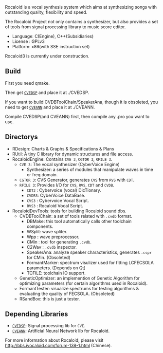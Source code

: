 Rocaloid is a vocal synthesis system which aims at synthesizing songs with outstanding quality, flexibility and speed.

The Rocaloid Project not only contains a synthesizer, but also provides a set of tools from signal processing library to music score editor.

* Language: C(Engine), C++(Subsidiaries)
* License : GPLv3
* Platform: x86(with SSE instruction set)

Rocaloid3 is currently under construction.

Build
---

First you need qmake.

Then get [`CVEDSP`][2] and place it at ./CVEDSP.

If you want to build CVDBToolChain/SpeakerAna, though it is obsoleted, you need to get [`CVEANN`][3] and place it at ./CVEANN.

Compile CVEDSP(and CVEANN) first, then compile any .pro you want to use.

Directorys
---

* RDesign: Charts & Graphs & Specifications & Plans
* RUtil: A tiny C library for dynamic structures and file access.
* RocaloidEngine: Contains `CVE 3`, `CGTOR 3`, `RFILE 3`.
	* `CVE 3`: The vocal synthesizer (CyberVoice Engine)
		* Synthesizer: a series of modules that manipulate waves in time or freq domain.
	* `CGTOR 3`: CVS Generator, generates `CVS` from `RVS` with `CDT`.
	* `RFILE 3`: Provides I/O for `CVS`, `RVS`, `CDT` and `CVDB`.
		* `CDT3` : Cybervoice (vocal) DicTionary.
		* `CVDB3`: CyberVoice DataBase.
		* `CVS3` : Cybervoice Vocal Script.
		* `RVS3` : Rocaloid Vocal Script.
* RocaloidDevTools: tools for building Rocaloid sound dbs.
	* CVDBToolChain: a set of tools related with `.cvdb` format.
		* DBMake: this tool automatically calls other toolchain components.
		* WSplit: wave spliter.
		* Wpp   : wave preprocessor.
		* CMin  : tool for generating `.cvdb`.
		* C2Wav : `.cvdb` inspector.
		* SpeakerAna: analyze speaker characteristics, generates `.cspr` for CMin. (Obsoleted)
		* FormantMarker: spectrum visulizer used for fitting LCFECSOLA parameters. (Depends on Qt)
		* TCFILE: toolchain IO support.
	* GeneticOptimizer: an implemention of Genetic Algorithm for optimizing parameters (for certain algorithms used in Rocaloid).
	* FormantTester: visualize spectrums for testing algorithms & evaluating the quality of FECSOLA. (Obsoleted)
	* RSandBox: this is just a tester.

Depending Libraries
---

* [`CVEDSP`][2]: Signal processing lib for `CVE`.
* [`CVEANN`][3]: Artificial Neural Network lib for Rocaloid.

For more information about Rocaloid, please visit http://bbs.ivocaloid.com/forum-138-1.html (Chinese).


 [1]: https://github.com/qtau-devgroup/editor "QTau"
 [2]: https://github.com/Sleepwalking/CVEDSP "CVEDSP"
 [3]: https://github.com/Sleepwalking/CVEANN "CVEANN"
